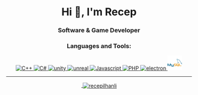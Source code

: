 <h1 align="center">Hi 👋, I'm Recep</h1>
<h3 align="center">Software & Game Developer</h3>

<p align="center">
</p>

<h3 align="center">Languages and Tools:</h3>
  <a href="#" onclick="return false;">
<p align="center">
 <img src="https://upload.wikimedia.org/wikipedia/commons/thumb/1/18/ISO_C%2B%2B_Logo.svg/800px-ISO_C%2B%2B_Logo.svg.png" alt="C++" width="40" height="40" unselectable="on"/>
 <img src="https://upload.wikimedia.org/wikipedia/commons/thumb/b/bd/Logo_C_sharp.svg/1820px-Logo_C_sharp.svg.png" alt="C#" width="40" height="40" unselectable="on"/> 
 <img src="https://www.vectorlogo.zone/logos/unity3d/unity3d-icon.svg" alt="unity" width="40" height="40" unselectable="on"/>
 <img src="https://raw.githubusercontent.com/kenangundogan/fontisto/036b7eca71aab1bef8e6a0518f7329f13ed62f6b/icons/svg/brand/unreal-engine.svg" alt="unreal" width="40" height="40" unselectable="on"/>
 <img src="https://upload.wikimedia.org/wikipedia/commons/9/99/Unofficial_JavaScript_logo_2.svg" alt="Javascript" width="40" height="40" unselectable="on"/>
 <img src="https://upload.wikimedia.org/wikipedia/commons/2/27/PHP-logo.svg" alt="PHP" width="40" height="40" unselectable="on"/>
 <img src="https://upload.wikimedia.org/wikipedia/commons/9/91/Electron_Software_Framework_Logo.svg" alt="electron" width="40" height="40" unselectable="on"/>
 <img src="https://raw.githubusercontent.com/devicons/devicon/master/icons/mysql/mysql-original-wordmark.svg" alt="mysql" width="40" height="40" unselectable="on"/>
 </p>
<hr>
<p align="center">&nbsp;<img align="center" src="https://github-readme-streak-stats.herokuapp.com/?user=recepilhanli&theme=vue-dark&hide_border=true" unselectable="on" alt="recepilhanli"/></p>
</a>
